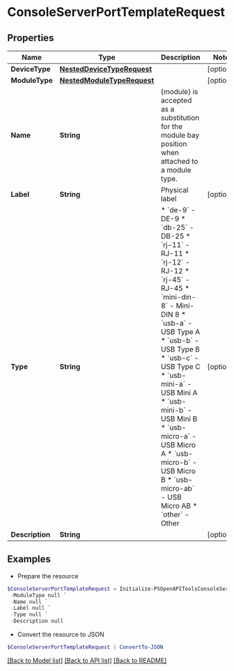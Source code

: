 # ConsoleServerPortTemplateRequest
## Properties

Name | Type | Description | Notes
------------ | ------------- | ------------- | -------------
**DeviceType** | [**NestedDeviceTypeRequest**](NestedDeviceTypeRequest.md) |  | [optional] 
**ModuleType** | [**NestedModuleTypeRequest**](NestedModuleTypeRequest.md) |  | [optional] 
**Name** | **String** | {module} is accepted as a substitution for the module bay position when attached to a module type. | 
**Label** | **String** | Physical label | [optional] 
**Type** | **String** | * &#x60;de-9&#x60; - DE-9 * &#x60;db-25&#x60; - DB-25 * &#x60;rj-11&#x60; - RJ-11 * &#x60;rj-12&#x60; - RJ-12 * &#x60;rj-45&#x60; - RJ-45 * &#x60;mini-din-8&#x60; - Mini-DIN 8 * &#x60;usb-a&#x60; - USB Type A * &#x60;usb-b&#x60; - USB Type B * &#x60;usb-c&#x60; - USB Type C * &#x60;usb-mini-a&#x60; - USB Mini A * &#x60;usb-mini-b&#x60; - USB Mini B * &#x60;usb-micro-a&#x60; - USB Micro A * &#x60;usb-micro-b&#x60; - USB Micro B * &#x60;usb-micro-ab&#x60; - USB Micro AB * &#x60;other&#x60; - Other | [optional] 
**Description** | **String** |  | [optional] 

## Examples

- Prepare the resource
```powershell
$ConsoleServerPortTemplateRequest = Initialize-PSOpenAPIToolsConsoleServerPortTemplateRequest  -DeviceType null `
 -ModuleType null `
 -Name null `
 -Label null `
 -Type null `
 -Description null
```

- Convert the resource to JSON
```powershell
$ConsoleServerPortTemplateRequest | ConvertTo-JSON
```

[[Back to Model list]](../README.md#documentation-for-models) [[Back to API list]](../README.md#documentation-for-api-endpoints) [[Back to README]](../README.md)

